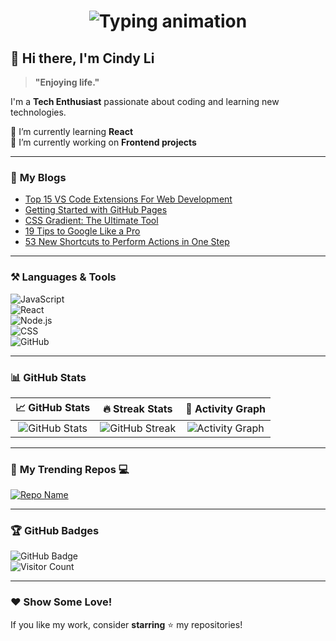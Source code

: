 <h1 align="center">
  <img src="https://readme-typing-svg.herokuapp.com?font=monospace&size=24&duration=3000&pause=1000&color=00FF00&center=true&vCenter=true&width=400&lines=Hello%2C+World!;I'm+%3CCindy+Li%3E" alt="Typing animation">
</h1>

## 👋 Hi there, I'm Cindy Li
> **"Enjoying life."** 

I'm a **Tech Enthusiast** passionate about coding and learning new technologies.  

🌱 I’m currently learning **React**  
🔭 I’m currently working on **Frontend projects**  

---

### 📖 **My Blogs**  
- [Top 15 VS Code Extensions For Web Development](#)  
- [Getting Started with GitHub Pages](#)  
- [CSS Gradient: The Ultimate Tool](#)  
- [19 Tips to Google Like a Pro](#)  
- [53 New Shortcuts to Perform Actions in One Step](#)  

---

### ⚒️ **Languages & Tools**  
![JavaScript](https://img.shields.io/badge/-JavaScript-F7DF1E?style=flat&logo=javascript&logoColor=black)  
![React](https://img.shields.io/badge/-React-61DAFB?style=flat&logo=react&logoColor=black)  
![Node.js](https://img.shields.io/badge/-Node.js-339933?style=flat&logo=node.js&logoColor=white)  
![CSS](https://img.shields.io/badge/-CSS3-1572B6?style=flat&logo=css3)  
![GitHub](https://img.shields.io/badge/-GitHub-181717?style=flat&logo=github)  

---

### 📊 **GitHub Stats**  

| 📈 GitHub Stats | 🔥 Streak Stats | 📌 Activity Graph |
|:--------------:|:--------------:|:--------------:|
| ![GitHub Stats](https://github-readme-stats.vercel.app/api?username=yourusername&show_icons=true&theme=radical) | ![GitHub Streak](https://github-readme-streak-stats.herokuapp.com/?user=yourusername&theme=radical) | ![Activity Graph](https://github-readme-activity-graph.vercel.app/graph?username=yourusername&theme=react-dark) |

---

### 🚀 **My Trending Repos 💻**
[![Repo Name](https://github-readme-stats.vercel.app/api/pin/?username=yourusername&repo=vite-boilerplate&theme=radical)](https://github.com/yourusername/vite-boilerplate)

---

### 🏆 **GitHub Badges**
![GitHub Badge](https://img.shields.io/github/followers/yourusername?label=Followers&style=social)  
![Visitor Count](https://visitor-badge.glitch.me/badge?page_id=yourusername.yourusername)

---

### ❤️ **Show Some Love!**  
If you like my work, consider **starring** ⭐ my repositories!

